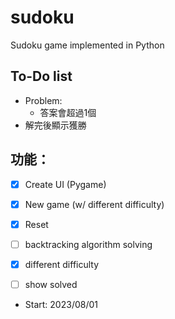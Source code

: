 # sudoku
Sudoku game implemented in Python

## To-Do list
* Problem: 
    * 答案會超過1個
* 解完後顯示獲勝

## 功能：
- [x] Create UI (Pygame)
- [x] New game (w/ different difficulty)
- [x] Reset
- [ ] backtracking algorithm solving
- [x] different difficulty
- [ ] show solved
      


* Start: 2023/08/01
